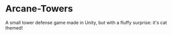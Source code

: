 # Arcane-Towers
A small tower defense game made in Unity, but with a fluffy surprise: it's cat themed!
